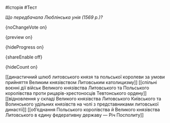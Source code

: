#Історія #Тест

*Що передбачала Люблінська унія (1569 р.)?*

{noChangeVote on}

{preview on}

{hideProgress on}

{shareEnable off}

{hideCount on}

[[династичний шлюб литовського князя та польської королеви за умови прийняття Великим князівством Литовським католицизму]]
[[спільні воєнні дії військ Великого князівства Литовського та Польського королівства проти рицарів-хрестоносців Тевтонського ордену]]
[[відновлення у складі Великого князівства Литовського Київського та Волинського удільних князівств на чолі з представниками литовської династії]]
[[об’єднання Польського королівства й Великого князівства Литовського в єдину федеративну державу — Річ Посполиту]]
